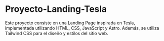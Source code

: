 # Proyecto-Landing-Tesla
Este proyecto consiste en una Landing Page inspirada en Tesla, implementada utilizando HTML, CSS, JavaScript y Astro. Además, se utiliza Tailwind CSS para el diseño y estilos del sitio web.
